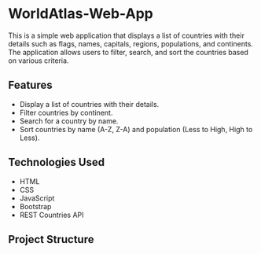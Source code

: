 # WorldAtlas-Web-App
This is a simple web application that displays a list of countries with their details such as flags, names, capitals, regions, populations, and continents. The application allows users to filter, search, and sort the countries based on various criteria.

## Features

- Display a list of countries with their details.
- Filter countries by continent.
- Search for a country by name.
- Sort countries by name (A-Z, Z-A) and population (Less to High, High to Less).

## Technologies Used

- HTML
- CSS
- JavaScript
- Bootstrap
- REST Countries API

## Project Structure
